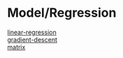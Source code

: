 # Model/Regression  

[linear-regression](https://medium.com/@jacky308082/machine-learning-%E4%B8%8B%E7%9A%84-linear-regression-%E5%AF%A6%E4%BD%9C-%E4%BD%BF%E7%94%A8python-7e1dd03a4d46)  
[gradient-descent](https://medium.com/@chih.sheng.huang821/%E6%A9%9F%E5%99%A8%E5%AD%B8%E7%BF%92-%E5%9F%BA%E7%A4%8E%E6%95%B8%E5%AD%B8-%E4%BA%8C-%E6%A2%AF%E5%BA%A6%E4%B8%8B%E9%99%8D%E6%B3%95-gradient-descent-406e1fd001f)  
[matrix](https://medium.com/pyradise/%E4%BD%BF%E7%94%A8-python-%E4%BE%86%E8%AA%8D%E8%AD%98%E7%9F%A9%E9%99%A3-915376207187)  


